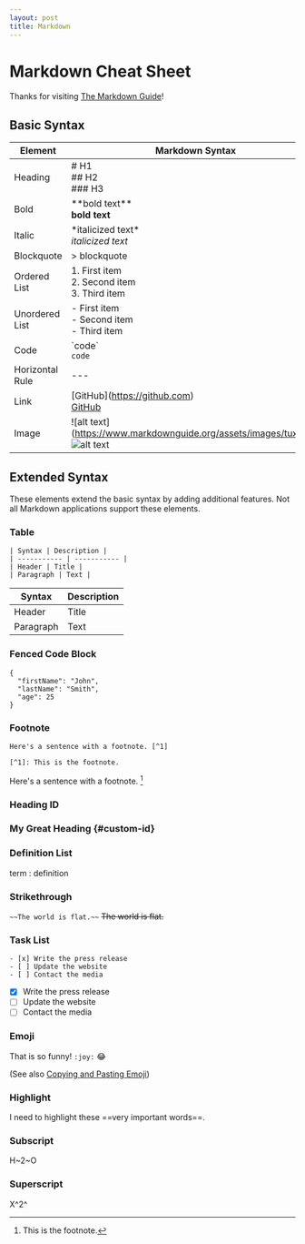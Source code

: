 ```yaml
---
layout: post
title: Markdown
---
```


# Markdown Cheat Sheet

Thanks for visiting [The Markdown Guide](https://www.markdownguide.org)!

## Basic Syntax

| Element | Markdown Syntax |
|---------|-----------------|
| Heading | # H1 <br/> ## H2 <br/> ### H3 |
| Bold    | \*\*bold text\*\* <br/> **bold text** |
| Italic  | \*italicized text\*  <br/> *italicized text*|
| Blockquote | > blockquote |
| Ordered List | 1. First item <br/> 2. Second item <br/> 3. Third item |
| Unordered List | - First item <br/> - Second item <br/> - Third item |
| Code    | \`code\` <br/> `code`|
| Horizontal Rule | --- |
| Link    | \[GitHub\]\(https://github.com) <br/> [GitHub](https://github.com) |
| Image   | \!\[alt text\]\(https://www.markdownguide.org/assets/images/tux.png) <br/> ![alt text](https://www.markdownguide.org/assets/images/tux.png) |

## Extended Syntax

These elements extend the basic syntax by adding additional features. Not all Markdown applications support these elements.

### Table
```
| Syntax | Description |
| ----------- | ----------- |
| Header | Title |
| Paragraph | Text |
```
| Syntax | Description |
| ----------- | ----------- |
| Header | Title |
| Paragraph | Text |

### Fenced Code Block

```
{
  "firstName": "John",
  "lastName": "Smith",
  "age": 25
}
```

### Footnote
```
Here's a sentence with a footnote. [^1]

[^1]: This is the footnote.
```
Here's a sentence with a footnote. [^1]

[^1]: This is the footnote.

### Heading ID

### My Great Heading {#custom-id}

### Definition List

term
: definition

### Strikethrough

```~~The world is flat.~~```
~~The world is flat.~~

### Task List
```
- [x] Write the press release
- [ ] Update the website
- [ ] Contact the media
```
- [x] Write the press release
- [ ] Update the website
- [ ] Contact the media

### Emoji

That is so funny! ```:joy:``` :joy:

(See also [Copying and Pasting Emoji](https://www.markdownguide.org/extended-syntax/#copying-and-pasting-emoji))

### Highlight

I need to highlight these ==very important words==.

### Subscript

H~2~O

### Superscript

X^2^
